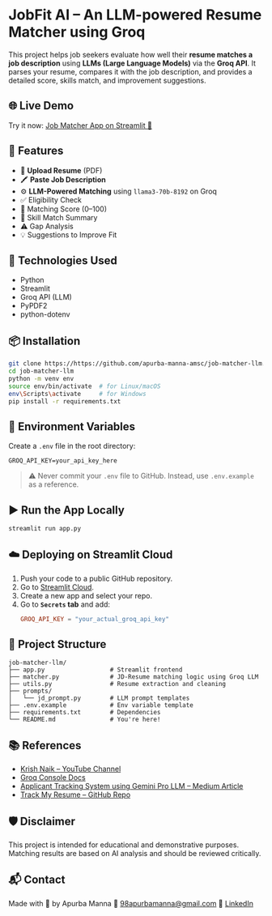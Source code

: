 # JobFit AI – An LLM-powered Resume Matcher using Groq

This project helps job seekers evaluate how well their **resume matches a job description** using **LLMs (Large Language Models)** via the **Groq API**. It parses your resume, compares it with the job description, and provides a detailed score, skills match, and improvement suggestions.

## 🌐 Live Demo

Try it now: [Job Matcher App on Streamlit 🚀](https://job-matcher-llm-cggjbrpyovqhycufxfxspj.streamlit.app/)

## 🚀 Features

- 📄 **Upload Resume** (PDF)
- 🖍️ **Paste Job Description**
- ⚙️ **LLM-Powered Matching** using `llama3-70b-8192` on Groq
- ✅ Eligibility Check
- 🎯 Matching Score (0–100)
- 🧠 Skill Match Summary
- ⚠️ Gap Analysis
- 💡 Suggestions to Improve Fit

## 🔧 Technologies Used

- Python
- Streamlit
- Groq API (LLM)
- PyPDF2
- python-dotenv

## 📦 Installation

```bash
git clone https://https://github.com/apurba-manna-amsc/job-matcher-llm.git
cd job-matcher-llm
python -m venv env
source env/bin/activate  # for Linux/macOS
env\Scripts\activate     # for Windows
pip install -r requirements.txt
```

## 🔑 Environment Variables

Create a `.env` file in the root directory:

```env
GROQ_API_KEY=your_api_key_here
```

> ⚠️ Never commit your `.env` file to GitHub. Instead, use `.env.example` as a reference.

## ▶️ Run the App Locally

```bash
streamlit run app.py
```

## ☁️ Deploying on Streamlit Cloud

1. Push your code to a public GitHub repository.
2. Go to [Streamlit Cloud](https://streamlit.io/cloud).
3. Create a new app and select your repo.
4. Go to **`Secrets` tab** and add:
   ```toml
   GROQ_API_KEY = "your_actual_groq_api_key"
   ```

## 📂 Project Structure

```
job-matcher-llm/
├── app.py                  # Streamlit frontend
├── matcher.py              # JD-Resume matching logic using Groq LLM
├── utils.py                # Resume extraction and cleaning
├── prompts/
│   └── jd_prompt.py        # LLM prompt templates
├── .env.example            # Env variable template
├── requirements.txt        # Dependencies
└── README.md               # You're here!
```

## 📚 References

- [Krish Naik – YouTube Channel](https://www.youtube.com/@krishnaik06)
- [Groq Console Docs](https://console.groq.com/docs/overview)
- [Applicant Tracking System using Gemini Pro LLM – Medium Article](https://medium.com/@gitesh08/applicant-tracking-system-ats-using-gemini-pro-llm-d044aee2b974)
- [Track My Resume – GitHub Repo](https://github.com/Gitesh08/Track-my-resume)


## 🛡️ Disclaimer

This project is intended for educational and demonstrative purposes. Matching results are based on AI analysis and should be reviewed critically.

## 📬 Contact

Made with 💙 by Apurba Manna 
📧 98apurbamanna@gmail.com 
🔗 [LinkedIn](https://www.linkedin.com/in/apurba-manna/)

